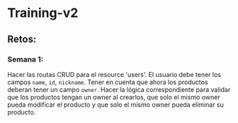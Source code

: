 # Training-v2

## Retos:

### Semana 1:

Hacer las routas CRUD para el resource 'users'. El usuario debe tener los campos `name`, `id`, `nickname`. 
Tener en cuenta que ahora los productos deberan tener un campo `owner`. 
Hacer la lógica correspondiente para validar que los productos tengan un owner al crearlos, que solo el mismo owner pueda modificar el producto y que solo el mismo owner pueda eliminar su producto.
